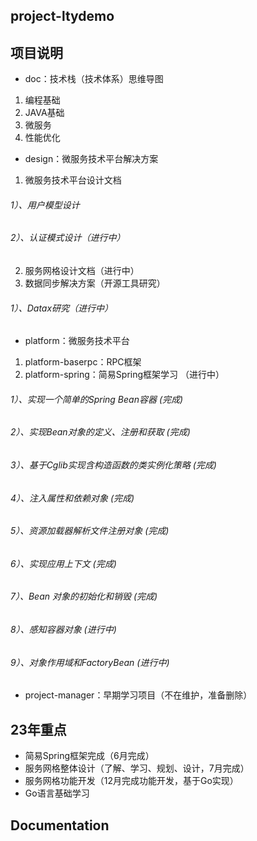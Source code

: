 **project-ltydemo**
---
项目说明
---

* doc：技术栈（技术体系）思维导图
1. 编程基础
2. JAVA基础
3. 微服务
4. 性能优化
* design：微服务技术平台解决方案
1. 微服务技术平台设计文档
###### 1）、用户模型设计
###### 2）、认证模式设计（进行中）
2. 服务网格设计文档（进行中）
3. 数据同步解决方案（开源工具研究）
###### 1）、Datax研究（进行中）
* platform：微服务技术平台
1. platform-baserpc：RPC框架
2. platform-spring：简易Spring框架学习 （进行中）
###### 1）、实现一个简单的Spring Bean容器 (完成)
###### 2）、实现Bean对象的定义、注册和获取 (完成)
###### 3）、基于Cglib实现含构造函数的类实例化策略 (完成)
###### 4）、注入属性和依赖对象 (完成)
###### 5）、资源加载器解析文件注册对象 (完成)
###### 6）、实现应用上下文 (完成)
###### 7）、Bean 对象的初始化和销毁 (完成)
###### 8）、感知容器对象 (进行中)
###### 9）、对象作用域和FactoryBean (进行中)
* project-manager：早期学习项目（不在维护，准备删除）

23年重点
---
* 简易Spring框架完成（6月完成）
* 服务网格整体设计（了解、学习、规划、设计，7月完成）
* 服务网格功能开发（12月完成功能开发，基于Go实现）
* Go语言基础学习

Documentation
---

